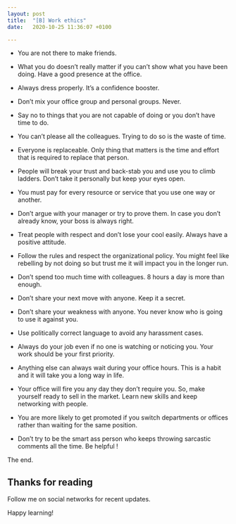 ```yaml
---
layout: post
title:  "[B] Work ethics"
date:   2020-10-25 11:36:07 +0100

---
```


- You are not there to make friends.

- What you do doesn’t really matter if you can’t show what you have been doing. Have a good presence at the office.

- Always dress properly. It’s a confidence booster.

- Don’t mix your office group and personal groups. Never.

- Say no to things that you are not capable of doing or you don’t have time to do.

- You can’t please all the colleagues. Trying to do so is the waste of time.

- Everyone is replaceable. Only thing that matters is the time and effort that is required to replace that person.

- People will break your trust and back-stab you and use you to climb ladders. Don’t take it personally but keep your eyes open.

- You must pay for every resource or service that you use one way or another.

- Don’t argue with your manager or try to prove them. In case you don’t already know, your boss is always right.

- Treat people with respect and don’t lose your cool easily. Always have a positive attitude.

- Follow the rules and respect the organizational policy. You might feel like rebelling by not doing so but trust me it will impact you in the longer run.

- Don’t spend too much time with colleagues. 8 hours a day is more than enough.

- Don’t share your next move with anyone. Keep it a secret.

- Don’t share your weakness with anyone. You never know who is going to use it against you.

- Use politically correct language to avoid any harassment cases.

- Always do your job even if no one is watching or noticing you. Your work should be your first priority.

- Anything else can always wait during your office hours. This is a habit and it will take you a long way in life.

- Your office will fire you any day they don’t require you. So, make yourself ready to sell in the market. Learn new skills and keep networking with people.

- You are more likely to get promoted if you switch departments or offices rather than waiting for the same position.

- Don’t try to be the smart ass person who keeps throwing sarcastic comments all the time. Be helpful !

The end.



## Thanks for reading


Follow me on social networks for recent updates.

Happy learning!
